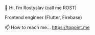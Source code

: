 👋 Hi, I’m Rostyslav (call me ROST)

Frontend engineer (Flutter, Firebase)

📫 How to reach me... https://topoint.me
